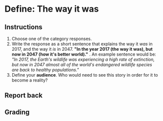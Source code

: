 # Define: The way it was

## Instructions
1. Choose one of the category responses.
2. Write the response as a short sentence that explains the way it *was* in 2017, and the way it *is* in 2047. **"In the year 2017 (the way it was), but now in 2047 (how it's better world)."** . An example sentence would be: *"In 2017, the Earth's wildlife was experiencing a high rate of extinction, but now in 2047 almost all of the world's endangered wildlife species are back to healthy populations."*
2. Define your **audience**. Who would need to see this story in order for it to become a reality?

## Report back

## Grading